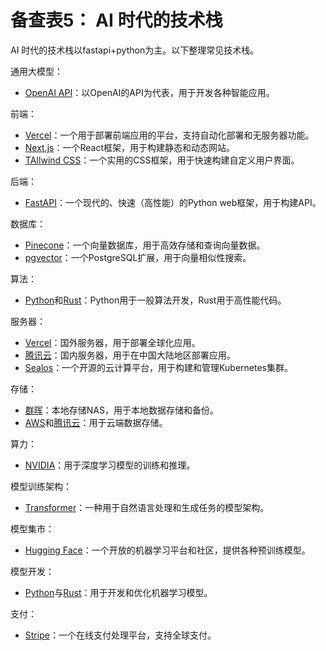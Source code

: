 # 备查表5： AI 时代的技术栈

AI 时代的技术栈以fastapi+python为主。以下整理常见技术栈。

通用大模型：

- [OpenAI API](https://beta.openAI.com/docs)：以OpenAI的API为代表，用于开发各种智能应用。

前端：
- [Vercel](https://vercel.com)：一个用于部署前端应用的平台，支持自动化部署和无服务器功能。
- [Next.js](https://nextjs.org)：一个React框架，用于构建静态和动态网站。
- [TAIlwind CSS](https://tAIlwindcss.com)：一个实用的CSS框架，用于快速构建自定义用户界面。

后端：

- [FastAPI](https://fastapi.tiangolo.com)：一个现代的、快速（高性能）的Python web框架，用于构建API。

数据库：
- [Pinecone](https://www.pinecone.io)：一个向量数据库，用于高效存储和查询向量数据。
- [pgvector](https://github.com/pgvector/pgvector)：一个PostgreSQL扩展，用于向量相似性搜索。

算法：

- [Python](https://www.python.org)和[Rust](https://www.rust-lang.org)：Python用于一般算法开发，Rust用于高性能代码。

服务器：
- [Vercel](https://vercel.com)：国外服务器，用于部署全球化应用。
- [腾讯云](https://cloud.tencent.com)：国内服务器，用于在中国大陆地区部署应用。
- [Sealos](https://github.com/fanux/sealos)：一个开源的云计算平台，用于构建和管理Kubernetes集群。

存储：
- [群晖](https://www.synology.com/zh-cn)：本地存储NAS，用于本地数据存储和备份。
- [AWS](https://aws.amazon.com)和[腾讯云](https://cloud.tencent.com)：用于云端数据存储。

算力：

- [NVIDIA](https://www.nvidia.com)：用于深度学习模型的训练和推理。

模型训练架构：

- [Transformer](https://arxiv.org/abs/1706.03762)：一种用于自然语言处理和生成任务的模型架构。

模型集市：

- [Hugging Face](https://huggingface.co)：一个开放的机器学习平台和社区，提供各种预训练模型。

模型开发：

- [Python](https://www.python.org)与[Rust](https://www.rust-lang.org)：用于开发和优化机器学习模型。

支付：

- [Stripe](https://stripe.com/zh-us)：一个在线支付处理平台，支持全球支付。